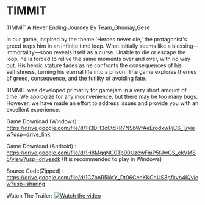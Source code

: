 # TIMMIT

TIMMIT
A Never Ending Journey
By Team_Ghumay_Gese

In our game, inspired by the theme 'Heroes never die,' the protagonist's greed traps him in an infinite time loop. What initially seems like a blessing—immortality—soon reveals itself as a curse. Unable to die or escape the loop, he is forced to relive the same moments over and over, with no way out. His heroic stature fades as he confronts the consequences of his selfishness, turning his eternal life into a prison. The game explores themes of greed, consequence, and the futility of avoiding fate.

TIMMIT was developed primarily for gamejam in a very short amount of time. We apologize for any inconvenience, but there may be too many bugs. However, we have made an effort to address issues and provide you with an excellent experience.

Game Download (Windows) : https://drive.google.com/file/d/1ii3DH3c0td7R7NSbWfAeErodxwPjC6_T/view?usp=drive_link

Game Download (Android) : https://drive.google.com/file/d/1H8MqqNC0Tp90UzowFmP5fJwCS_ekVMS5/view?usp=drivesdk
(It is recommended to play in Windows)

Source Code(Zipped) : https://drive.google.com/file/d/1C7bnR5iAtY_Dt06CehKKGnUS3pfkvb4K/view?usp=sharing

Watch The Trailer:
[![Watch the video](https://img.youtube.com/vi/Ioj_OLPnXKo/0.jpg)](https://www.youtube.com/watch?v=Ioj_OLPnXKo)

 
